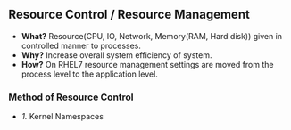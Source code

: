 ## Resource Control / Resource Management
- **What?** Resource(CPU, IO, Network, Memory(RAM, Hard disk)) given in controlled manner to processes.
- **Why?** Increase overall system efficiency of system.
- **How?** On RHEL7 resource management settings are moved from the process level to the application level.

### Method of Resource Control
- *1.* Kernel Namespaces
